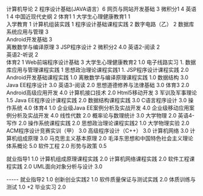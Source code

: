 计算机导论	2
程序设计基础(JAVA语言）6
网页与网站开发基础	3
微积分1	4
英语1	4
中国近现代史纲  2
体育1	1
大学生心理健康教育1 1	
入学教育 	1
计算机组装实践	1
程序设计基础课程实践 2
数字电路（乙）	2
数据库系统应用与管理 3		
Android开发基础	3	 
离散数学与编译原理 3
JSP程序设计	2
微积分2	4.0
英语2-阅读	2	
英语2-听说	2	
体育2 1
Web前端程序设计基础 3
大学生心理健康教育2	1.0
电子线路实习	1.
数据库应用与管理课程实践	1
思想政治理论课程实践1	1.
JSP程序设计课程实践	2.0
Android开发基础课程实践	1.0
离散数学与编译原理课程实践	1.0
数据结构	3.0
Java EE程序设计	3.0
英语3-阅读	2.0
思想道德修养与法律基础	3.0
体育3	2.0
Android高级应用开发	4.0
计算机接口技术 2.0
Html5移动开发 3
军训及军事理论	1.5
Java EE程序设计课程实践	2.0
数据结构课程实践	3.0
C语言程序设计	3.0
操作系统	4.0
体育4	1.0
企业级Java EE案例分析及实战开发	4.0
企业级移动应用案例分析及实战开发	4.0
线性代数	2.0
概率论与数理统计	3.0
大学物理	2.0
英语4-写作	2.0
操作系统课程实践	2.0
思想政治理论课程实践2	1.0
大学物理实验	2.0
ACM程序设计竞赛实训（甲）	3.0
高级程序设计（C++）	3.0
计算机网络	3.0
计算机组成原理	3.0
马克思主义基本原理	2.0
毛泽东思想和中国特色社会主义理论体系概论	5.0
软件工程	2.0
形势与政策	0.5

就业指导1	1.0
计算机组成原理课程实践	2.0	
计算机网络课程实践	2.0
软件工程课程实践	2.0
UML面向对象分析与设计	3.0

----- 就业指导2	1.0
创新创业实践2	1.0
软件质量保证与测试实践	2.0
体质训练与测试	1.0	+2
毕业实习	2.0